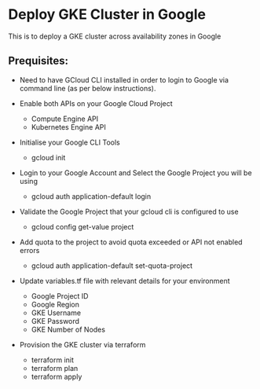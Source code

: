 # Deploy GKE Cluster in Google
This is to deploy a GKE cluster across availability zones in Google

## Prequisites:
- Need to have GCloud CLI installed in order to login to Google via command line (as per below instructions).

- Enable both APIs on your Google Cloud Project
    - Compute Engine API
    - Kubernetes Engine API

- Initialise your Google CLI Tools
    - gcloud init

- Login to your Google Account and Select the Google Project you will be using
    - gcloud auth application-default login

- Validate the Google Project that your gcloud cli is configured to use
    - gcloud config get-value project

- Add quota to the project to avoid quota exceeded or API not enabled errors
    - gcloud auth application-default set-quota-project <project-id>

- Update variables.tf file with relevant details for your environment
    - Google Project ID
    - Google Region
    - GKE Username
    - GKE Password
    - GKE Number of Nodes

-  Provision the GKE cluster via terraform
    - terraform init
    - terraform plan
    - terraform apply
